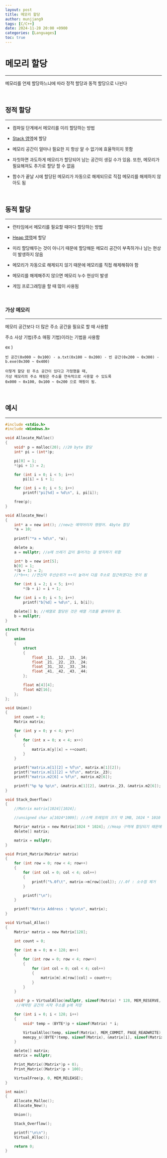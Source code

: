 ```yaml
---
layout: post
title: 메모리 할당
author: munjjang9
tags: [C/C++]
date: 2024-11-28 20:00 +0900
categories: [Languages]
toc: true
---
```


# 메모리 할당
---
메모리를 언제 할당하느냐에 따라 정적 할당과 동적 할당으로 나뉜다

<br>

## 정적 할당
---
- 컴파일 단계에서 메모리를 미리 할당하는 방법

- [Stack 영역](https://munjjang9.github.io/c/c++/2024/11/27/memory-segments/#stack-%EC%98%81%EC%97%AD)에 할당

- 메모리 공간이 얼마나 필요한 지 항상 알 수 없기에 효율적이지 못함

- 자칫하면 과도하게 메모리가 할당되어 남는 공간이 생길 수가 있음. 또한, 메모리가 필요해져도 추가로 할당 할 수 없음

- 함수가 끝날 시에 할당된 메모리가 자동으로 해제되므로 직접 메모리를 해제하지 않아도 됨

<br>

## 동적 할당
---
- 런타임에서 메모리를 필요할 때마다 할당하는 방법

- [Heap 영역](https://munjjang9.github.io/c/c++/2024/11/27/memory-segments/#heap-%EC%98%81%EC%97%AD)에 할당

- 미리 할당해두는 것이 아니기 때문에 할당해둔 메모리 공간이 부족하거나 남는 현상이 발생하지 않음

- 메모리가 자동으로 해제되지 않기 때문에 메모리를 직접 해제해줘야 함

- 메모리를 해제해주지 않으면 메모리 누수 현상이 발생

- 게임 프로그래밍을 할 때 많이 사용됨

<br>

### 가상 메모리
---
메모리 공간보다 더 많은 주소 공간을 필요로 할 때 사용함

주소 사상 기법(주소 매핑 기법)이라는 기법을 사용함

ex ) 
	
	빈 공간(0x000 ~ 0x100) - a.txt(0x100 ~ 0x200) - 빈 공간(0x200 ~ 0x300) - b.exe(0x300 ~ 0x400)

	이렇게 할당 된 주소 공간이 있다고 가정했을 때, 
	가상 메모리의 주소 매핑은 주소를 연속적으로 사용할 수 있도록
	0x000 ~ 0x100, 0x100 ~ 0x200 으로 매핑이 됨.

<br>

## 예시
---
```c
#include <stdio.h>
#include <Windows.h>

void Allocate_Malloc()
{
	void* p = malloc(20); //20 byte 할당
	int* pi = (int*)p;

	pi[0] = 1;
	*(pi + 1) = 2;

	for (int i = 0; i < 5; i++)
		pi[i] = i + 1;

	for (int i = 0; i < 5; i++)
		printf("pi[%d] = %d\n", i, pi[i]);

	free(p);
}

void Allocate_New()
{
	int* a = new int(); //new는 예약어이자 명령어. 4byte 할당
	*a = 10;
	
	printf("*a = %d\n", *a);

	delete a;
	a = nullptr; //a에 쓰레기 값이 들어가는 걸 방지하기 위함

	int* b = new int[5];
	b[0] = 1;
	*(b + 1) = 2;
	//*b++; //연산자 우선순위가 ++이 높아서 다음 주소로 접근하겠다는 뜻이 됨

	for (int i = 2; i < 5; i++)
		*(b + i) = i + 1;

	for (int i = 0; i < 5; i++)
		printf("b[%d] = %d\n", i, b[i]);

	delete[] b; //배열로 할당된 것은 배열 기호를 붙여줘야 함.
	b = nullptr;
}

struct Matrix
{
	union
	{
		struct  
		{
			float _11, _12, _13, _14;
			float _21, _22, _23, _24;
			float _31, _32, _33, _34;
			float _41, _42, _43, _44;
		};

		float m[4][4];
		float m2[16];
	};
};

void Union()
{
	int count = 0;
	Matrix matrix;

	for (int y = 0; y < 4; y++)
	{
		for (int x = 0; x < 4; x++)
		{
			matrix.m[y][x] = ++count;
		}
	}

	printf("matrix.m[1][2] = %f\n", matrix.m[1][2]);
	printf("matrix.m[1][2] = %f\n", matrix._23);
	printf("matrix.m2[6] = %f\n", matrix.m2[6]);

	printf("%p %p %p\n", &matrix.m[1][2], &matrix._23, &matrix.m2[6]);
}

void Stack_Overflow()
{
	//Matrix matrix[1024][1024];

	//unsigned char a[1024*1009]; //스택 프레임의 크기 약 1MB, 1024 * 1010

	Matrix* matrix = new Matrix[1024 * 1024]; //Heap 구역에 할당되기 때문에 허용 됨
	delete[] matrix;

	matrix = nullptr;
}

void Print_Matrix(Matrix* matrix)
{
	for (int row = 0; row < 4; row++)
	{
		for (int col = 0; col < 4; col++)
		{
			printf("%.0f\t", matrix->m[row][col]); //.0f : 소수점 제거
		}

		printf("\n");
	}

	printf("Matrix Address : %p\n\n", matrix);
}

void Virtual_Alloc()
{
	Matrix* matrix = new Matrix[128];

	int count = 0;

	for (int m = 0; m < 128; m++)
	{
		for (int row = 0; row < 4; row++)
		{
			for (int col = 0; col < 4; col++)
			{
				matrix[m].m[row][col] = count++;
			}
		}
	}

	void* p = VirtualAlloc(nullptr, sizeof(Matrix) * 128, MEM_RESERVE, PAGE_READWRITE);
	 //예약된 공간의 시작 주소를 p에 저장

	for (int i = 0; i < 128; i++)
	{
		void* temp = (BYTE*)p + sizeof(Matrix) * i;

		VirtualAlloc(temp, sizeof(Matrix), MEM_COMMIT, PAGE_READWRITE);
		memcpy_s((BYTE*)temp, sizeof(Matrix), &matrix[i], sizeof(Matrix));
	}

	delete[] matrix;
	matrix = nullptr;

	Print_Matrix((Matrix*)p + 0);
	Print_Matrix((Matrix*)p + 100);

	VirtualFree(p, 0, MEM_RELEASE);
}

int main()
{
	Allocate_Malloc();
	Allocate_New();

	Union();

	Stack_Overflow();

	printf("\n\n");
	Virtual_Alloc();

	return 0;
}
```